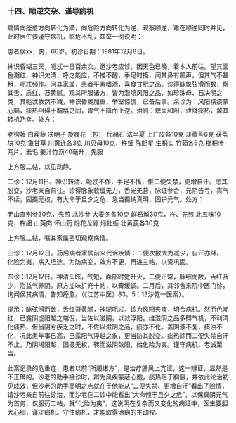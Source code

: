 ### 十四、顺逆交杂、谨导病机

病情向痊愈方向转化为顺，向危险方向转化为逆，观察顺逆，难在顺逆同时并见，此时医生要谨守病机，临危不乱，兹举一例说明：

患者侯xx，男，66岁。初诊日期：1981年12月8日。

神识昏糊三天，呃忒一日百余次。邀沙老应诊，因天色已晚，着本人前往。望其面色潮红，神识欠清，呼之能应，不推不醒，手足时搐，闻其鼻有鼾声，但其气不甚粗，呃忒频作。问其家属，患者平素嗜酒，喜食甘肥之品。诊得脉象弦滑而数，察其舌，质红，苔黄腻。观其所服诸方，皆为潜熄风阳之品，如珍珠母、石决明之类，其呃忒依然不减，神识昏糊加重，举室惊慌，已备后事。余诊为：风阳挟痰蒙心脑，痰热阻碍于胸膈之间，胃气不降而上逆。治则：熄风和阳，泄降痰热，冀其转机乃幸。处方：

老钩藤 白蒺藜 决明子 旋覆花（包） 代赭石 法半夏 上广皮各10克 淡黄芩6克 茯苓块10克 鱼甘草 川黄连各3克 川贝母10克，杵细 陈胆星 生枳实 竹茹各5克 枇杷叶两片，去毛 姜汁竹沥40毫升，先服

上方服二帖，以见动静。

二诊：12月11日。神识转清，呃忒不作，手足不搐，惟二便失禁，更增自汗。虑其脱变，沙老亲自前往。诊得脉象软缓无力，舌光无苔，脉证参合，元阴告亏，真气不续，固摄无权，有大命于旦夕之危，急当摄纳真明，固护元气。处方：

老山直别参30克，先煎 北沙参 大麦冬各10克 鲜石斛30克，杵、先煎 北五味10克，杵细 山萸肉 怀山药 煅花龙骨 煅牡蛎 壮黄芪各30克

上方服二帖，嘱其家属密切观察病情。

三诊：12月12日。药后病者家属前来代诉疾情：二便次数大为减少，自汗亦降。化险为夷，病入坦途。为防病变，效方不更，再进三帖，以资巩固。

四诊：12月17日。神清头眩，气短，面部时觉升火，二便正常，脉细而数，舌红苔少，治益气养阴。原方加味扩充十帖，以膏缓调。二月后，其邻舍来院中医门诊，询问侯其病情，告知痊愈。（《江苏中医》83，5：13沙乾一医案）。

提示：脉弦滑而数，舌红苔黄腻，神糊呃忒，诊为风阳夹痰，切合病机。然而色潮红，已露阴虚阳越之端倪，当佐以滋阴，以敛浮阳。维滋阴之品多碍气机，不利清化痰热，但当阴亏疾乏之时，不佐以滋阴之品，痰亦不化。盖阴液不复，痰浊不化，况此患年事已高，已露阳气浮越之象，更当防其脱变。痰热除而二便失禁自汗不止，乃阴竭阳越，固摄无权，转而滋阴敛阳，始化险为夷。谨守病机，老诚至当。

此案记录的危重症，患者以前“所服诸方”，是治疗肝风上亢证，这一辨证，显然是不正确的。沙老的助手接诊时，辨为风疾蒙蔽心胞，痰热阻于胸膈，并依此论治初见成效，但沙老的助手高明之点就在于他能从“二便失禁、更增自汗”看出了险情，请沙老亲自前往诊治，而沙老在二诊中能看出“大命倾于旦夕之危”，以保真阴元气为首务，仅服药二帖，就“化险为夷”，这说明在复杂而又变化的病证中，医生要胆大心细，谨守病机。守住病机，才能取得治病的主动权。
